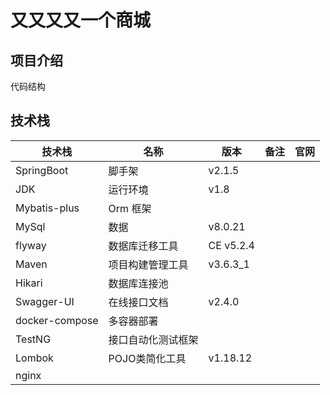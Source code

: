 # 又又又又一个商城

## 项目介绍


代码结构


## 技术栈
| 技术栈         | 名称               | 版本   | 备注 | 官网 |
| -------------- | ------------------ | ------ | ---- | ---- |
| SpringBoot     | 脚手架             |  v2.1.5      |      |      |
| JDK     | 运行环境             |  v1.8      |      |      |
| Mybatis-plus   | Orm 框架           |        |      |      |
| MySql          | 数据               | v8.0.21 |      |      |
| flyway         | 数据库迁移工具     | CE v5.2.4       |      |      |
| Maven          | 项目构建管理工具   |  v3.6.3_1 |      |      |
| Hikari         | 数据库连接池       |        |      |      |
| Swagger-UI     | 在线接口文档       | v2.4.0 |      |      |
| docker-compose | 多容器部署         |        |      |      |
| TestNG         | 接口自动化测试框架 |        |      |      |
| Lombok         | POJO类简化工具     |  v1.18.12 |      |      |
| nginx         |      |   |      |      |

